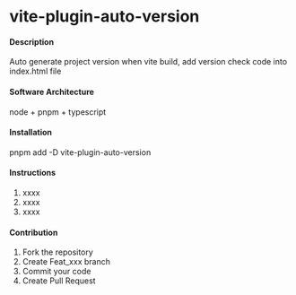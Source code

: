 # vite-plugin-auto-version

#### Description

Auto generate project version when vite build, add version check code into index.html file

#### Software Architecture

node + pnpm + typescript

#### Installation

pnpm add -D vite-plugin-auto-version

#### Instructions

1.  xxxx
2.  xxxx
3.  xxxx

#### Contribution

1.  Fork the repository
2.  Create Feat_xxx branch
3.  Commit your code
4.  Create Pull Request
